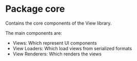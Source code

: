 # Package core

Contains the core components of the View library.

The main components are:
* Views: Which represent UI components
* View Loaders: Which load views from serialized formats
* View Renderers: Which renders the views
